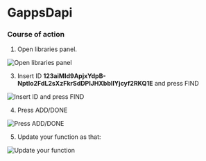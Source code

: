 # GappsDapi
### Course of action

1. Open libraries panel.

![Open libraries panel](https://i.ibb.co/FqWjgjN/1.jpg)

3. Insert ID **123aiMId9ApjxYdpB-Nptlo2FdL2sXzFkrSdDPIJHXbbIIYjcyf2RKQ1E** and press FIND 

![Insert ID and press FIND](https://i.ibb.co/FBbX80F/2.jpg)

4. Press ADD/DONE 

![Press ADD/DONE](https://i.ibb.co/30VTQLt/3.jpg)

5. Update your function as that: 

![Update your function](https://i.ibb.co/2M5jWk4/4.jpg)
